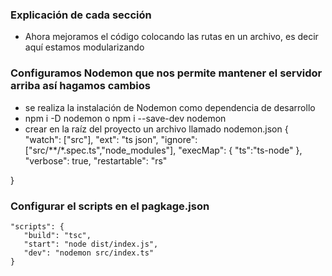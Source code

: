### **Explicación de cada sección**

- Ahora mejoramos el código colocando las rutas en un archivo, es decir aquí estamos modularizando

### **Configuramos Nodemon que nos permite mantener el servidor arriba así hagamos cambios**

- se realiza la instalación de Nodemon como dependencia de desarrollo
- npm i -D nodemon o npm i --save-dev nodemon
- crear en la raíz del proyecto un archivo llamado nodemon.json
  {
  "watch": ["src"],
  "ext": "ts json",
  "ignore": ["src/**/*.spec.ts","node_modules"],
  "execMap": {
  "ts":"ts-node"
  },
  "verbose": true,
  "restartable": "rs"

}

### Configurar el scripts en el pagkage.json
```
"scripts": {
   "build": "tsc",
   "start": "node dist/index.js",
   "dev": "nodemon src/index.ts"
}
```